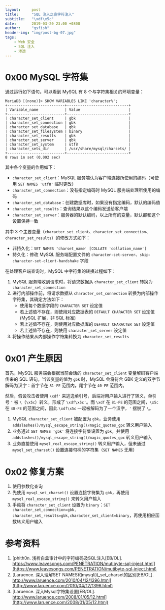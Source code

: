 ```yaml
---
layout:     post
title:      "SQL 注入之宽字符注入"
subtitle:   "\xdf\x5c"
date:       2019-03-20 23:00 +0800
author:     "gsfish"
header-img: "img/post-bg-07.jpg"
tags:
    - Web 安全
    - SQL 注入
    - 渗透
---
```



# 0x00 MySQL 字符集

通过运行如下语句，可以看到 MySQL 有 8 个与字符集相关的环境变量：

```
MariaDB [(none)]> SHOW VARIABLES LIKE 'character%';
+--------------------------+----------------------------+
| Variable_name            | Value                      |
+--------------------------+----------------------------+
| character_set_client     | gbk                        |
| character_set_connection | gbk                        |
| character_set_database   | gbk                        |
| character_set_filesystem | binary                     |
| character_set_results    | gbk                        |
| character_set_server     | gbk                        |
| character_set_system     | utf8                       |
| character_sets_dir       | /usr/share/mysql/charsets/ |
+--------------------------+----------------------------+
8 rows in set (0.002 sec)
```

其中各个变量的作用如下：

* `character_set_client`：MySQL 服务端认为客户端连接所使用的编码（可使用 `SET NAMES 'utf8'` 临时更改）
* `character_set_connection`：没有指定编码时 MySQL 服务端处理所使用的编码
* `character_set_database`：创建数据库时，如果没有指定编码，默认的编码值
* `character_set_results`：查询结果以这个编码发送给客户端
* `character_set_server`：服务器的默认编码，以上所有的变量，默认都和这个设置保持一致

其中 3 个主要变量（`character_set_client`、`character_set_connection`、`character_set_results`）的修改方式如下：

* 非持久化：`SET NAMES 'charset_name' [COLLATE 'collation_name']`
* 持久化：修改 MySQL 服务端配置文件的 `character-set-server`、`skip-character-set-client-handshake` 字段

在处理客户端查询时，MySQL 中字符集的转换过程如下：

1. MySQL 服务端收到请求时，将请求数据从 `character_set_client` 转换为 `character_set_connection`
2. 进行内部操作前，将请求数据从 `character_set_connection` 转换为内部操作字符集，其确定方法如下：
   * 使用每个数据字段的 `CHARACTER SET` 设定值
   * 若上述值不存在，则使用对应数据表的 `DEFAULT CHARACTER SET` 设定值(MySQL 扩展，非 SQL 标准)
   * 若上述值不存在，则使用对应数据库的 `DEFAULT CHARACTER SET` 设定值
   * 若上述值不存在，则使用 `character_set_server` 设定值
3. 将操作结果从内部操作字符集转换为 `character_set_results`

# 0x01 产生原因

首先，MySQL 服务端会根据当前会话的 `character_set_client` 变量解码客户端传来的 SQL 语句。当该变量的值为 `gbk` 时，MySQL 会将符合 GBK 定义的双字节解码为汉字：首字节在 `81-FE` 范围内，尾字节在 `40-FE` 范围内。

然后，假设攻击者使用 `\xdf'` 来逃逸单引号，后端对用户输入进行了转义，单引号 `'` 被 `\`（`\x5c`）转义，形成了 `\xdf\x5c'`。而 `\xdf` 在 `81-FE` 的范围之间，`\x5c` 在 `40-FE` 的范围之间，因此 `\xdf\x5c` 一起被解码为了一个汉字，`'` 摆脱了 `\`。

1. MySQL `character_set_client` 被配置为 `gbk`，业务使用 `addslashes()/mysql_escape_string()/magic_quotes_gpc` 转义用户输入
2. 业务通过 `SET NAMES 'gbk'` 将连接字符集设置为 `gbk`，并使用 `addslashes()/mysql_escape_string()/magic_quotes_gpc` 转义用户输入
3. 业务直接使用 `mysql_real_escape_string()` 转义用户输入，但未通过 `mysql_set_charset()` 设置连接句柄的字符集（`SET NAMES` 无用）

# 0x02 修复方案

1. 使用参数化查询
2. 先使用 `mysql_set_charset()` 设置连接字符集为 `gbk`，再使用 `mysql_real_escape_string()` 来转义用户输入
3. 手动将 `character_set_client` 设置为 `binary`：`SET character_set_connection=gbk, character_set_results=gbk,character_set_client=binary`，再使用相应函数转义用户输入

# 参考资料

1. [phith0n. 浅析白盒审计中的字符编码及SQL注入[EB/OL]. https://www.leavesongs.com/PENETRATION/mutibyte-sql-inject.html](https://www.leavesongs.com/PENETRATION/mutibyte-sql-inject.html)
2. [Laruence. 深入理解SET NAMES和mysql(i)_set_charset的区别[EB/OL]. http://www.laruence.com/2010/04/12/1396.html](http://www.laruence.com/2010/04/12/1396.html)
3. [Laruence. 深入Mysql字符集设置[EB/OL]. http://www.laruence.com/2008/01/05/12.html](http://www.laruence.com/2008/01/05/12.html)
